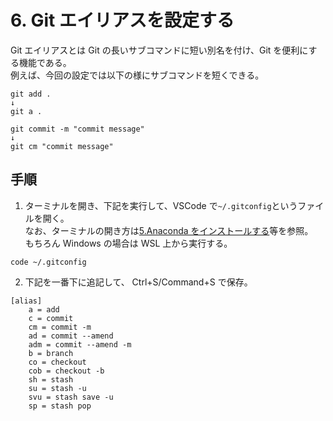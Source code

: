 # 6. Git エイリアスを設定する

Git エイリアスとは Git の長いサブコマンドに短い別名を付け、Git を便利にする機能である。  
例えば、今回の設定では以下の様にサブコマンドを短くできる。

```
git add .
↓
git a .
```

```
git commit -m "commit message"
↓
git cm "commit message"
```

## 手順

1. ターミナルを開き、下記を実行して、VSCode で`~/.gitconfig`というファイルを開く。  
   なお、ターミナルの開き方は[5.Anaconda をインストールする](./5.Anacondaをインストールする.md)等を参照。  
   もちろん Windows の場合は WSL 上から実行する。

```shell
code ~/.gitconfig
```

2. 下記を一番下に追記して、 Ctrl+S/Command+S で保存。

```shell
[alias]
    a = add
    c = commit
    cm = commit -m
    ad = commit --amend
    adm = commit --amend -m
    b = branch
    co = checkout
    cob = checkout -b
    sh = stash
    su = stash -u
    svu = stash save -u
    sp = stash pop
```
